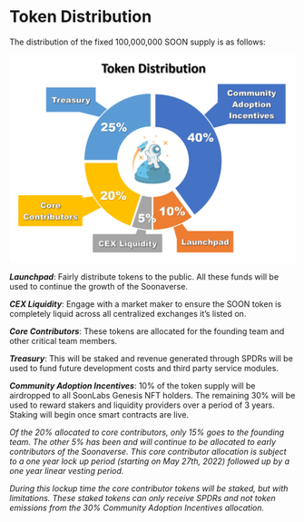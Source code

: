 # Token Distribution

The distribution of the fixed 100,000,000 SOON supply is as follows:

![](<../.gitbook/assets/image (25).png>)

_**Launchpad**_: Fairly distribute tokens to the public. All these funds will be used to continue the growth of the Soonaverse.

_**CEX Liquidity**_: Engage with a market maker to ensure the SOON token is completely liquid across all centralized exchanges it’s listed on.

_**Core Contributors**_: These tokens are allocated for the founding team and other critical team members.

_**Treasury**_: This will be staked and revenue generated through SPDRs will be used to fund future development costs and third party service modules.

_**Community Adoption Incentives**_: 10% of the token supply will be airdropped to all SoonLabs Genesis NFT holders. The remaining 30% will be used to reward stakers and liquidity providers over a period of 3 years. Staking will begin once smart contracts are live.



_Of the 20% allocated to core contributors, only 15% goes to the founding team. The other 5% has been and will continue to be allocated to early contributors of the Soonaverse. This core contributor allocation is subject to a one year lock up period (starting on May 27th, 2022) followed up by a one year linear vesting period._

_During this lockup time the core contributor tokens will be staked, but with limitations. These staked tokens can only receive SPDRs and not token emissions from the 30% Community Adoption Incentives allocation._
